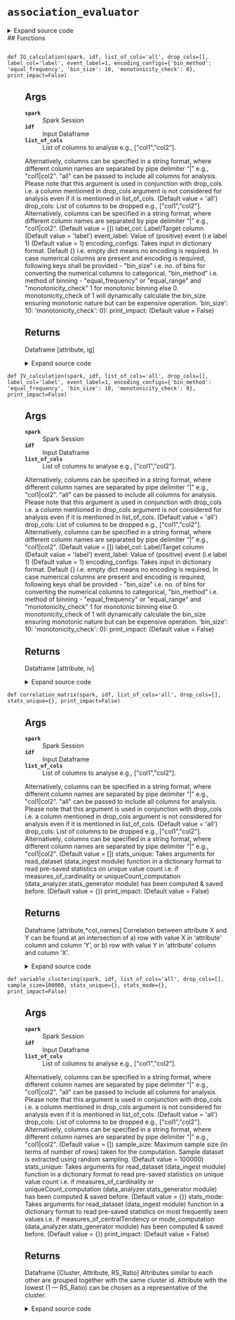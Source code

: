 # <code>association_evaluator</code>
<details class="source">
<summary>
<span>Expand source code</span>
</summary>
```python
# coding=utf-8
import itertools
import math
import pyspark
from anovos.data_analyzer.stats_generator import uniqueCount_computation
from anovos.data_ingest.data_ingest import read_dataset
from anovos.data_transformer.transformers import attribute_binning, monotonic_binning, cat_to_num_unsupervised, \
imputation_MMM
from anovos.shared.utils import attributeType_segregation
from phik.phik import spark_phik_matrix_from_hist2d_dict
from popmon.analysis.hist_numpy import get_2dgrid
from pyspark.sql import Window
from pyspark.sql import functions as F
from varclushi import VarClusHi
def correlation_matrix(spark, idf, list_of_cols='all', drop_cols=[], stats_unique={}, print_impact=False):
"""
Args:
spark: Spark Session
idf: Input Dataframe
list_of_cols: List of columns to analyse e.g., ["col1","col2"].
Alternatively, columns can be specified in a string format,
where different column names are separated by pipe delimiter “|” e.g., "col1|col2".
"all" can be passed to include all columns for analysis.
Please note that this argument is used in conjunction with drop_cols i.e. a column mentioned in
drop_cols argument is not considered for analysis even if it is mentioned in list_of_cols. (Default value = 'all')
drop_cols: List of columns to be dropped e.g., ["col1","col2"].
Alternatively, columns can be specified in a string format,
where different column names are separated by pipe delimiter “|” e.g., "col1|col2". (Default value = [])
stats_unique: Takes arguments for read_dataset (data_ingest module) function in a dictionary format
to read pre-saved statistics on unique value count i.e. if measures_of_cardinality or
uniqueCount_computation (data_analyzer.stats_generator module) has been computed & saved before. (Default value = {})
print_impact:
(Default value = False)
Returns:
Dataframe [attribute,*col_names]
Correlation between attribute X and Y can be found at an intersection of
a) row with value X in ‘attribute’ column and column ‘Y’, or
b) row with value Y in ‘attribute’ column and column ‘X’.
"""
if list_of_cols == 'all':
num_cols, cat_cols, other_cols = attributeType_segregation(idf)
list_of_cols = num_cols + cat_cols
if isinstance(list_of_cols, str):
list_of_cols = [x.strip() for x in list_of_cols.split('|')]
if isinstance(drop_cols, str):
drop_cols = [x.strip() for x in drop_cols.split('|')]
if stats_unique == {}:
remove_cols = uniqueCount_computation(spark, idf, list_of_cols).where(F.col('unique_values') < 2) \
.select('attribute').rdd.flatMap(lambda x: x).collect()
else:
remove_cols = read_dataset(spark, **stats_unique).where(F.col('unique_values') < 2) \
.select('attribute').rdd.flatMap(lambda x: x).collect()
list_of_cols = list(set([e for e in list_of_cols if e not in (drop_cols + remove_cols)]))
if any(x not in idf.columns for x in list_of_cols) | (len(list_of_cols) == 0):
raise TypeError('Invalid input for Column(s)')
combis = [list(c) for c in itertools.combinations_with_replacement(list_of_cols, 2)]
hists = idf.select(list_of_cols).pm_make_histograms(combis)
grids = {k: get_2dgrid(h) for k, h in hists.items()}
odf_pd = spark_phik_matrix_from_hist2d_dict(spark.sparkContext, grids)
odf_pd['attribute'] = odf_pd.index
list_of_cols.sort()
odf = spark.createDataFrame(odf_pd) \
.select(['attribute'] + list_of_cols).orderBy('attribute')
if print_impact:
odf.show(odf.count())
return odf
def variable_clustering(spark, idf, list_of_cols='all', drop_cols=[], sample_size=100000, stats_unique={},
stats_mode={},
print_impact=False):
"""
Args:
spark: Spark Session
idf: Input Dataframe
list_of_cols: List of columns to analyse e.g., ["col1","col2"].
Alternatively, columns can be specified in a string format,
where different column names are separated by pipe delimiter “|” e.g., "col1|col2".
"all" can be passed to include all columns for analysis.
Please note that this argument is used in conjunction with drop_cols i.e. a column mentioned in
drop_cols argument is not considered for analysis even if it is mentioned in list_of_cols. (Default value = 'all')
drop_cols: List of columns to be dropped e.g., ["col1","col2"].
Alternatively, columns can be specified in a string format,
where different column names are separated by pipe delimiter “|” e.g., "col1|col2". (Default value = [])
sample_size: Maximum sample size (in terms of number of rows) taken for the computation.
Sample dataset is extracted using random sampling. (Default value = 100000)
stats_unique: Takes arguments for read_dataset (data_ingest module) function in a dictionary format
to read pre-saved statistics on unique value count i.e. if measures_of_cardinality or
uniqueCount_computation (data_analyzer.stats_generator module) has been computed & saved before. (Default value = {})
stats_mode: Takes arguments for read_dataset (data_ingest module) function in a dictionary format
to read pre-saved statistics on most frequently seen values i.e. if measures_of_centralTendency or
mode_computation (data_analyzer.stats_generator module) has been computed & saved before. (Default value = {})
print_impact:
(Default value = False)
Returns:
Dataframe [Cluster, Attribute, RS_Ratio]
Attributes similar to each other are grouped together with the same cluster id.
Attribute with the lowest (1 — RS_Ratio) can be chosen as a representative of the cluster.
"""
if list_of_cols == 'all':
num_cols, cat_cols, other_cols = attributeType_segregation(idf)
list_of_cols = num_cols + cat_cols
if isinstance(list_of_cols, str):
list_of_cols = [x.strip() for x in list_of_cols.split('|')]
if isinstance(drop_cols, str):
drop_cols = [x.strip() for x in drop_cols.split('|')]
list_of_cols = list(set([e for e in list_of_cols if e not in drop_cols]))
if any(x not in idf.columns for x in list_of_cols) | (len(list_of_cols) == 0):
raise TypeError('Invalid input for Column(s)')
idf_sample = idf.sample(False, min(1.0, float(sample_size) / idf.count()), 0)
idf_sample.persist(pyspark.StorageLevel.MEMORY_AND_DISK).count()
if stats_unique == {}:
remove_cols = uniqueCount_computation(spark, idf_sample, list_of_cols).where(F.col('unique_values') < 2) \
.select('attribute').rdd.flatMap(lambda x: x).collect()
else:
remove_cols = read_dataset(spark, **stats_unique).where(F.col('unique_values') < 2) \
.select('attribute').rdd.flatMap(lambda x: x).collect()
list_of_cols = [e for e in list_of_cols if e not in remove_cols]
idf_sample = idf_sample.select(list_of_cols)
num_cols, cat_cols, other_cols = attributeType_segregation(idf_sample)
for i in idf_sample.dtypes:
if i[1].startswith('decimal'):
idf_sample = idf_sample.withColumn(i[0], F.col(i[0]).cast('double'))
idf_encoded = cat_to_num_unsupervised(spark, idf_sample, list_of_cols=cat_cols, method_type=1)
idf_imputed = imputation_MMM(spark, idf_encoded, stats_mode=stats_mode)
idf_imputed.persist(pyspark.StorageLevel.MEMORY_AND_DISK).count()
idf_sample.unpersist()
idf_pd = idf_imputed.toPandas()
vc = VarClusHi(idf_pd, maxeigval2=1, maxclus=None)
vc.varclus()
odf_pd = vc.rsquare
odf = spark.createDataFrame(odf_pd).select('Cluster', F.col('Variable').alias('Attribute'),
F.round(F.col('RS_Ratio'), 4).alias('RS_Ratio'))
if print_impact:
odf.show(odf.count())
return odf
def IV_calculation(spark, idf, list_of_cols='all', drop_cols=[], label_col='label', event_label=1,
encoding_configs={'bin_method': 'equal_frequency', 'bin_size': 10, 'monotonicity_check': 0},
print_impact=False):
"""
Args:
spark: Spark Session
idf: Input Dataframe
list_of_cols: List of columns to analyse e.g., ["col1","col2"].
Alternatively, columns can be specified in a string format,
where different column names are separated by pipe delimiter “|” e.g., "col1|col2".
"all" can be passed to include all columns for analysis.
Please note that this argument is used in conjunction with drop_cols i.e. a column mentioned in
drop_cols argument is not considered for analysis even if it is mentioned in list_of_cols. (Default value = 'all')
drop_cols: List of columns to be dropped e.g., ["col1","col2"].
Alternatively, columns can be specified in a string format,
where different column names are separated by pipe delimiter “|” e.g., "col1|col2". (Default value = [])
label_col: Label/Target column (Default value = 'label')
event_label: Value of (positive) event (i.e label 1) (Default value = 1)
encoding_configs: Takes input in dictionary format. Default {} i.e. empty dict means no encoding is required.
In case numerical columns are present and encoding is required, following keys shall be
provided - "bin_size" i.e. no. of bins for converting the numerical columns to categorical,
"bin_method" i.e. method of binning - "equal_frequency" or "equal_range" and
"monotonicity_check" 1 for monotonic binning else 0. monotonicity_check of 1 will
dynamically calculate the bin_size ensuring monotonic nature but can be expensive operation.
'bin_size': 10:
'monotonicity_check': 0}:
print_impact:
(Default value = False)
Returns:
Dataframe [attribute, iv]
"""
if label_col not in idf.columns:
raise TypeError('Invalid input for Label Column')
if list_of_cols == 'all':
num_cols, cat_cols, other_cols = attributeType_segregation(idf)
list_of_cols = num_cols + cat_cols
if isinstance(list_of_cols, str):
list_of_cols = [x.strip() for x in list_of_cols.split('|')]
if isinstance(drop_cols, str):
drop_cols = [x.strip() for x in drop_cols.split('|')]
list_of_cols = list(set([e for e in list_of_cols if e not in (drop_cols + [label_col])]))
if any(x not in idf.columns for x in list_of_cols) | (len(list_of_cols) == 0):
raise TypeError('Invalid input for Column(s)')
if (idf.where(F.col(label_col) == event_label).count() == 0):
raise TypeError('Invalid input for Event Label Value')
num_cols, cat_cols, other_cols = attributeType_segregation(idf.select(list_of_cols))
if (len(num_cols) > 0) & bool(encoding_configs):
bin_size = encoding_configs['bin_size']
bin_method = encoding_configs['bin_method']
monotonicity_check = encoding_configs['monotonicity_check']
if monotonicity_check == 1:
idf_encoded = monotonic_binning(spark, idf, num_cols, [], label_col, event_label, bin_method, bin_size)
else:
idf_encoded = attribute_binning(spark, idf, num_cols, [], bin_method, bin_size)
idf_encoded.persist(pyspark.StorageLevel.MEMORY_AND_DISK).count()
else:
idf_encoded = idf
output = []
for col in list_of_cols:
df_iv = idf_encoded.groupBy(col, label_col).count() \
.withColumn(label_col, F.when(F.col(label_col) == event_label, 1).otherwise(0)) \
.groupBy(col).pivot(label_col).sum('count').fillna(0.5) \
.withColumn('event_pct', F.col("1") / F.sum("1").over(Window.partitionBy())) \
.withColumn('nonevent_pct', F.col("0") / F.sum("0").over(Window.partitionBy())) \
.withColumn('iv',
(F.col('nonevent_pct') - F.col('event_pct')) * F.log(
F.col('nonevent_pct') / F.col('event_pct')))
iv_value = df_iv.select(F.sum('iv')).collect()[0][0]
output.append([col, iv_value])
odf = spark.createDataFrame(output, ["attribute", "iv"]) \
.withColumn('iv', F.round(F.col('iv'), 4)).orderBy(F.desc('iv'))
if print_impact:
odf.show(odf.count())
return odf
def IG_calculation(spark, idf, list_of_cols='all', drop_cols=[], label_col='label', event_label=1,
encoding_configs={'bin_method': 'equal_frequency', 'bin_size': 10, 'monotonicity_check': 0},
print_impact=False):
"""
Args:
spark: Spark Session
idf: Input Dataframe
list_of_cols: List of columns to analyse e.g., ["col1","col2"].
Alternatively, columns can be specified in a string format,
where different column names are separated by pipe delimiter “|” e.g., "col1|col2".
"all" can be passed to include all columns for analysis.
Please note that this argument is used in conjunction with drop_cols i.e. a column mentioned in
drop_cols argument is not considered for analysis even if it is mentioned in list_of_cols. (Default value = 'all')
drop_cols: List of columns to be dropped e.g., ["col1","col2"].
Alternatively, columns can be specified in a string format,
where different column names are separated by pipe delimiter “|” e.g., "col1|col2". (Default value = [])
label_col: Label/Target column (Default value = 'label')
event_label: Value of (positive) event (i.e label 1) (Default value = 1)
encoding_configs: Takes input in dictionary format. Default {} i.e. empty dict means no encoding is required.
In case numerical columns are present and encoding is required, following keys shall be
provided - "bin_size" i.e. no. of bins for converting the numerical columns to categorical,
"bin_method" i.e. method of binning - "equal_frequency" or "equal_range" and
"monotonicity_check" 1 for monotonic binning else 0. monotonicity_check of 1 will
dynamically calculate the bin_size ensuring monotonic nature but can be expensive operation.
'bin_size': 10:
'monotonicity_check': 0}:
print_impact:
(Default value = False)
Returns:
Dataframe [attribute, ig]
"""
if label_col not in idf.columns:
raise TypeError('Invalid input for Label Column')
if list_of_cols == 'all':
num_cols, cat_cols, other_cols = attributeType_segregation(idf)
list_of_cols = num_cols + cat_cols
if isinstance(list_of_cols, str):
list_of_cols = [x.strip() for x in list_of_cols.split('|')]
if isinstance(drop_cols, str):
drop_cols = [x.strip() for x in drop_cols.split('|')]
list_of_cols = list(set([e for e in list_of_cols if e not in (drop_cols + [label_col])]))
if any(x not in idf.columns for x in list_of_cols) | (len(list_of_cols) == 0):
raise TypeError('Invalid input for Column(s)')
if (idf.where(F.col(label_col) == event_label).count() == 0):
raise TypeError('Invalid input for Event Label Value')
num_cols, cat_cols, other_cols = attributeType_segregation(idf.select(list_of_cols))
if (len(num_cols) > 0) & bool(encoding_configs):
bin_size = encoding_configs['bin_size']
bin_method = encoding_configs['bin_method']
monotonicity_check = encoding_configs['monotonicity_check']
if monotonicity_check == 1:
idf_encoded = monotonic_binning(spark, idf, num_cols, [], label_col, event_label, bin_method, bin_size)
else:
idf_encoded = attribute_binning(spark, idf, num_cols, [], bin_method, bin_size)
idf_encoded.persist(pyspark.StorageLevel.MEMORY_AND_DISK).count()
else:
idf_encoded = idf
output = []
total_event = idf.where(F.col(label_col) == event_label).count() / idf.count()
total_entropy = - (total_event * math.log2(total_event) + ((1 - total_event) * math.log2((1 - total_event))))
for col in list_of_cols:
idf_entropy = idf_encoded.withColumn(label_col, F.when(F.col(label_col) == event_label, 1).otherwise(0)) \
.groupBy(col).agg(F.sum(F.col(label_col)).alias('event_count'),
F.count(F.col(label_col)).alias('total_count')).dropna() \
.withColumn('event_pct', F.col('event_count') / F.col('total_count')) \
.withColumn('segment_pct', F.col('total_count') / F.sum('total_count').over(Window.partitionBy())) \
.withColumn('entropy', - F.col('segment_pct') * ((F.col('event_pct') * F.log2(F.col('event_pct'))) +
((1 - F.col('event_pct')) * F.log2(
(1 - F.col('event_pct'))))))
entropy = idf_entropy.groupBy().sum('entropy').rdd.flatMap(lambda x: x).collect()[0]
ig_value = total_entropy - entropy if entropy else None
output.append([col, ig_value])
odf = spark.createDataFrame(output, ["attribute", "ig"]) \
.withColumn('ig', F.round(F.col('ig'), 4)).orderBy(F.desc('ig'))
if print_impact:
odf.show(odf.count())
return odf
```
</details>
## Functions
<dl>
<dt id="anovos.data_analyzer.association_evaluator.IG_calculation"><code class="name flex">
<span>def <span class="ident">IG_calculation</span></span>(<span>spark, idf, list_of_cols='all', drop_cols=[], label_col='label', event_label=1, encoding_configs={'bin_method': 'equal_frequency', 'bin_size': 10, 'monotonicity_check': 0}, print_impact=False)</span>
</code></dt>
<dd>
<div class="desc"><h2 id="args">Args</h2>
<dl>
<dt><strong><code>spark</code></strong></dt>
<dd>Spark Session</dd>
<dt><strong><code>idf</code></strong></dt>
<dd>Input Dataframe</dd>
<dt><strong><code>list_of_cols</code></strong></dt>
<dd>List of columns to analyse e.g., ["col1","col2"].</dd>
</dl>
<p>Alternatively, columns can be specified in a string format,
where different column names are separated by pipe delimiter “|” e.g., "col1|col2".
"all" can be passed to include all columns for analysis.
Please note that this argument is used in conjunction with drop_cols i.e. a column mentioned in
drop_cols argument is not considered for analysis even if it is mentioned in list_of_cols. (Default value = 'all')
drop_cols: List of columns to be dropped e.g., ["col1","col2"].
Alternatively, columns can be specified in a string format,
where different column names are separated by pipe delimiter “|” e.g., "col1|col2". (Default value = [])
label_col: Label/Target column (Default value = 'label')
event_label: Value of (positive) event (i.e label 1) (Default value = 1)
encoding_configs: Takes input in dictionary format. Default {} i.e. empty dict means no encoding is required.
In case numerical columns are present and encoding is required, following keys shall be
provided - "bin_size" i.e. no. of bins for converting the numerical columns to categorical,
"bin_method" i.e. method of binning - "equal_frequency" or "equal_range" and
"monotonicity_check" 1 for monotonic binning else 0. monotonicity_check of 1 will
dynamically calculate the bin_size ensuring monotonic nature but can be expensive operation.
'bin_size': 10:
'monotonicity_check': 0}:
print_impact:
(Default value = False)</p>
<h2 id="returns">Returns</h2>
<p>Dataframe [attribute, ig]</p></div>
<details class="source">
<summary>
<span>Expand source code</span>
</summary>
```python
def IG_calculation(spark, idf, list_of_cols='all', drop_cols=[], label_col='label', event_label=1,
encoding_configs={'bin_method': 'equal_frequency', 'bin_size': 10, 'monotonicity_check': 0},
print_impact=False):
"""
Args:
spark: Spark Session
idf: Input Dataframe
list_of_cols: List of columns to analyse e.g., ["col1","col2"].
Alternatively, columns can be specified in a string format,
where different column names are separated by pipe delimiter “|” e.g., "col1|col2".
"all" can be passed to include all columns for analysis.
Please note that this argument is used in conjunction with drop_cols i.e. a column mentioned in
drop_cols argument is not considered for analysis even if it is mentioned in list_of_cols. (Default value = 'all')
drop_cols: List of columns to be dropped e.g., ["col1","col2"].
Alternatively, columns can be specified in a string format,
where different column names are separated by pipe delimiter “|” e.g., "col1|col2". (Default value = [])
label_col: Label/Target column (Default value = 'label')
event_label: Value of (positive) event (i.e label 1) (Default value = 1)
encoding_configs: Takes input in dictionary format. Default {} i.e. empty dict means no encoding is required.
In case numerical columns are present and encoding is required, following keys shall be
provided - "bin_size" i.e. no. of bins for converting the numerical columns to categorical,
"bin_method" i.e. method of binning - "equal_frequency" or "equal_range" and
"monotonicity_check" 1 for monotonic binning else 0. monotonicity_check of 1 will
dynamically calculate the bin_size ensuring monotonic nature but can be expensive operation.
'bin_size': 10:
'monotonicity_check': 0}:
print_impact:
(Default value = False)
Returns:
Dataframe [attribute, ig]
"""
if label_col not in idf.columns:
raise TypeError('Invalid input for Label Column')
if list_of_cols == 'all':
num_cols, cat_cols, other_cols = attributeType_segregation(idf)
list_of_cols = num_cols + cat_cols
if isinstance(list_of_cols, str):
list_of_cols = [x.strip() for x in list_of_cols.split('|')]
if isinstance(drop_cols, str):
drop_cols = [x.strip() for x in drop_cols.split('|')]
list_of_cols = list(set([e for e in list_of_cols if e not in (drop_cols + [label_col])]))
if any(x not in idf.columns for x in list_of_cols) | (len(list_of_cols) == 0):
raise TypeError('Invalid input for Column(s)')
if (idf.where(F.col(label_col) == event_label).count() == 0):
raise TypeError('Invalid input for Event Label Value')
num_cols, cat_cols, other_cols = attributeType_segregation(idf.select(list_of_cols))
if (len(num_cols) > 0) & bool(encoding_configs):
bin_size = encoding_configs['bin_size']
bin_method = encoding_configs['bin_method']
monotonicity_check = encoding_configs['monotonicity_check']
if monotonicity_check == 1:
idf_encoded = monotonic_binning(spark, idf, num_cols, [], label_col, event_label, bin_method, bin_size)
else:
idf_encoded = attribute_binning(spark, idf, num_cols, [], bin_method, bin_size)
idf_encoded.persist(pyspark.StorageLevel.MEMORY_AND_DISK).count()
else:
idf_encoded = idf
output = []
total_event = idf.where(F.col(label_col) == event_label).count() / idf.count()
total_entropy = - (total_event * math.log2(total_event) + ((1 - total_event) * math.log2((1 - total_event))))
for col in list_of_cols:
idf_entropy = idf_encoded.withColumn(label_col, F.when(F.col(label_col) == event_label, 1).otherwise(0)) \
.groupBy(col).agg(F.sum(F.col(label_col)).alias('event_count'),
F.count(F.col(label_col)).alias('total_count')).dropna() \
.withColumn('event_pct', F.col('event_count') / F.col('total_count')) \
.withColumn('segment_pct', F.col('total_count') / F.sum('total_count').over(Window.partitionBy())) \
.withColumn('entropy', - F.col('segment_pct') * ((F.col('event_pct') * F.log2(F.col('event_pct'))) +
((1 - F.col('event_pct')) * F.log2(
(1 - F.col('event_pct'))))))
entropy = idf_entropy.groupBy().sum('entropy').rdd.flatMap(lambda x: x).collect()[0]
ig_value = total_entropy - entropy if entropy else None
output.append([col, ig_value])
odf = spark.createDataFrame(output, ["attribute", "ig"]) \
.withColumn('ig', F.round(F.col('ig'), 4)).orderBy(F.desc('ig'))
if print_impact:
odf.show(odf.count())
return odf
```
</details>
</dd>
<dt id="anovos.data_analyzer.association_evaluator.IV_calculation"><code class="name flex">
<span>def <span class="ident">IV_calculation</span></span>(<span>spark, idf, list_of_cols='all', drop_cols=[], label_col='label', event_label=1, encoding_configs={'bin_method': 'equal_frequency', 'bin_size': 10, 'monotonicity_check': 0}, print_impact=False)</span>
</code></dt>
<dd>
<div class="desc"><h2 id="args">Args</h2>
<dl>
<dt><strong><code>spark</code></strong></dt>
<dd>Spark Session</dd>
<dt><strong><code>idf</code></strong></dt>
<dd>Input Dataframe</dd>
<dt><strong><code>list_of_cols</code></strong></dt>
<dd>List of columns to analyse e.g., ["col1","col2"].</dd>
</dl>
<p>Alternatively, columns can be specified in a string format,
where different column names are separated by pipe delimiter “|” e.g., "col1|col2".
"all" can be passed to include all columns for analysis.
Please note that this argument is used in conjunction with drop_cols i.e. a column mentioned in
drop_cols argument is not considered for analysis even if it is mentioned in list_of_cols. (Default value = 'all')
drop_cols: List of columns to be dropped e.g., ["col1","col2"].
Alternatively, columns can be specified in a string format,
where different column names are separated by pipe delimiter “|” e.g., "col1|col2". (Default value = [])
label_col: Label/Target column (Default value = 'label')
event_label: Value of (positive) event (i.e label 1) (Default value = 1)
encoding_configs: Takes input in dictionary format. Default {} i.e. empty dict means no encoding is required.
In case numerical columns are present and encoding is required, following keys shall be
provided - "bin_size" i.e. no. of bins for converting the numerical columns to categorical,
"bin_method" i.e. method of binning - "equal_frequency" or "equal_range" and
"monotonicity_check" 1 for monotonic binning else 0. monotonicity_check of 1 will
dynamically calculate the bin_size ensuring monotonic nature but can be expensive operation.
'bin_size': 10:
'monotonicity_check': 0}:
print_impact:
(Default value = False)</p>
<h2 id="returns">Returns</h2>
<p>Dataframe [attribute, iv]</p></div>
<details class="source">
<summary>
<span>Expand source code</span>
</summary>
```python
def IV_calculation(spark, idf, list_of_cols='all', drop_cols=[], label_col='label', event_label=1,
encoding_configs={'bin_method': 'equal_frequency', 'bin_size': 10, 'monotonicity_check': 0},
print_impact=False):
"""
Args:
spark: Spark Session
idf: Input Dataframe
list_of_cols: List of columns to analyse e.g., ["col1","col2"].
Alternatively, columns can be specified in a string format,
where different column names are separated by pipe delimiter “|” e.g., "col1|col2".
"all" can be passed to include all columns for analysis.
Please note that this argument is used in conjunction with drop_cols i.e. a column mentioned in
drop_cols argument is not considered for analysis even if it is mentioned in list_of_cols. (Default value = 'all')
drop_cols: List of columns to be dropped e.g., ["col1","col2"].
Alternatively, columns can be specified in a string format,
where different column names are separated by pipe delimiter “|” e.g., "col1|col2". (Default value = [])
label_col: Label/Target column (Default value = 'label')
event_label: Value of (positive) event (i.e label 1) (Default value = 1)
encoding_configs: Takes input in dictionary format. Default {} i.e. empty dict means no encoding is required.
In case numerical columns are present and encoding is required, following keys shall be
provided - "bin_size" i.e. no. of bins for converting the numerical columns to categorical,
"bin_method" i.e. method of binning - "equal_frequency" or "equal_range" and
"monotonicity_check" 1 for monotonic binning else 0. monotonicity_check of 1 will
dynamically calculate the bin_size ensuring monotonic nature but can be expensive operation.
'bin_size': 10:
'monotonicity_check': 0}:
print_impact:
(Default value = False)
Returns:
Dataframe [attribute, iv]
"""
if label_col not in idf.columns:
raise TypeError('Invalid input for Label Column')
if list_of_cols == 'all':
num_cols, cat_cols, other_cols = attributeType_segregation(idf)
list_of_cols = num_cols + cat_cols
if isinstance(list_of_cols, str):
list_of_cols = [x.strip() for x in list_of_cols.split('|')]
if isinstance(drop_cols, str):
drop_cols = [x.strip() for x in drop_cols.split('|')]
list_of_cols = list(set([e for e in list_of_cols if e not in (drop_cols + [label_col])]))
if any(x not in idf.columns for x in list_of_cols) | (len(list_of_cols) == 0):
raise TypeError('Invalid input for Column(s)')
if (idf.where(F.col(label_col) == event_label).count() == 0):
raise TypeError('Invalid input for Event Label Value')
num_cols, cat_cols, other_cols = attributeType_segregation(idf.select(list_of_cols))
if (len(num_cols) > 0) & bool(encoding_configs):
bin_size = encoding_configs['bin_size']
bin_method = encoding_configs['bin_method']
monotonicity_check = encoding_configs['monotonicity_check']
if monotonicity_check == 1:
idf_encoded = monotonic_binning(spark, idf, num_cols, [], label_col, event_label, bin_method, bin_size)
else:
idf_encoded = attribute_binning(spark, idf, num_cols, [], bin_method, bin_size)
idf_encoded.persist(pyspark.StorageLevel.MEMORY_AND_DISK).count()
else:
idf_encoded = idf
output = []
for col in list_of_cols:
df_iv = idf_encoded.groupBy(col, label_col).count() \
.withColumn(label_col, F.when(F.col(label_col) == event_label, 1).otherwise(0)) \
.groupBy(col).pivot(label_col).sum('count').fillna(0.5) \
.withColumn('event_pct', F.col("1") / F.sum("1").over(Window.partitionBy())) \
.withColumn('nonevent_pct', F.col("0") / F.sum("0").over(Window.partitionBy())) \
.withColumn('iv',
(F.col('nonevent_pct') - F.col('event_pct')) * F.log(
F.col('nonevent_pct') / F.col('event_pct')))
iv_value = df_iv.select(F.sum('iv')).collect()[0][0]
output.append([col, iv_value])
odf = spark.createDataFrame(output, ["attribute", "iv"]) \
.withColumn('iv', F.round(F.col('iv'), 4)).orderBy(F.desc('iv'))
if print_impact:
odf.show(odf.count())
return odf
```
</details>
</dd>
<dt id="anovos.data_analyzer.association_evaluator.correlation_matrix"><code class="name flex">
<span>def <span class="ident">correlation_matrix</span></span>(<span>spark, idf, list_of_cols='all', drop_cols=[], stats_unique={}, print_impact=False)</span>
</code></dt>
<dd>
<div class="desc"><h2 id="args">Args</h2>
<dl>
<dt><strong><code>spark</code></strong></dt>
<dd>Spark Session</dd>
<dt><strong><code>idf</code></strong></dt>
<dd>Input Dataframe</dd>
<dt><strong><code>list_of_cols</code></strong></dt>
<dd>List of columns to analyse e.g., ["col1","col2"].</dd>
</dl>
<p>Alternatively, columns can be specified in a string format,
where different column names are separated by pipe delimiter “|” e.g., "col1|col2".
"all" can be passed to include all columns for analysis.
Please note that this argument is used in conjunction with drop_cols i.e. a column mentioned in
drop_cols argument is not considered for analysis even if it is mentioned in list_of_cols. (Default value = 'all')
drop_cols: List of columns to be dropped e.g., ["col1","col2"].
Alternatively, columns can be specified in a string format,
where different column names are separated by pipe delimiter “|” e.g., "col1|col2". (Default value = [])
stats_unique: Takes arguments for read_dataset (data_ingest module) function in a dictionary format
to read pre-saved statistics on unique value count i.e. if measures_of_cardinality or
uniqueCount_computation (data_analyzer.stats_generator module) has been computed &amp; saved before. (Default value = {})
print_impact:
(Default value = False)</p>
<h2 id="returns">Returns</h2>
<p>Dataframe [attribute,*col_names]
Correlation between attribute X and Y can be found at an intersection of
a) row with value X in ‘attribute’ column and column ‘Y’, or
b) row with value Y in ‘attribute’ column and column ‘X’.</p></div>
<details class="source">
<summary>
<span>Expand source code</span>
</summary>
```python
def correlation_matrix(spark, idf, list_of_cols='all', drop_cols=[], stats_unique={}, print_impact=False):
"""
Args:
spark: Spark Session
idf: Input Dataframe
list_of_cols: List of columns to analyse e.g., ["col1","col2"].
Alternatively, columns can be specified in a string format,
where different column names are separated by pipe delimiter “|” e.g., "col1|col2".
"all" can be passed to include all columns for analysis.
Please note that this argument is used in conjunction with drop_cols i.e. a column mentioned in
drop_cols argument is not considered for analysis even if it is mentioned in list_of_cols. (Default value = 'all')
drop_cols: List of columns to be dropped e.g., ["col1","col2"].
Alternatively, columns can be specified in a string format,
where different column names are separated by pipe delimiter “|” e.g., "col1|col2". (Default value = [])
stats_unique: Takes arguments for read_dataset (data_ingest module) function in a dictionary format
to read pre-saved statistics on unique value count i.e. if measures_of_cardinality or
uniqueCount_computation (data_analyzer.stats_generator module) has been computed & saved before. (Default value = {})
print_impact:
(Default value = False)
Returns:
Dataframe [attribute,*col_names]
Correlation between attribute X and Y can be found at an intersection of
a) row with value X in ‘attribute’ column and column ‘Y’, or
b) row with value Y in ‘attribute’ column and column ‘X’.
"""
if list_of_cols == 'all':
num_cols, cat_cols, other_cols = attributeType_segregation(idf)
list_of_cols = num_cols + cat_cols
if isinstance(list_of_cols, str):
list_of_cols = [x.strip() for x in list_of_cols.split('|')]
if isinstance(drop_cols, str):
drop_cols = [x.strip() for x in drop_cols.split('|')]
if stats_unique == {}:
remove_cols = uniqueCount_computation(spark, idf, list_of_cols).where(F.col('unique_values') < 2) \
.select('attribute').rdd.flatMap(lambda x: x).collect()
else:
remove_cols = read_dataset(spark, **stats_unique).where(F.col('unique_values') < 2) \
.select('attribute').rdd.flatMap(lambda x: x).collect()
list_of_cols = list(set([e for e in list_of_cols if e not in (drop_cols + remove_cols)]))
if any(x not in idf.columns for x in list_of_cols) | (len(list_of_cols) == 0):
raise TypeError('Invalid input for Column(s)')
combis = [list(c) for c in itertools.combinations_with_replacement(list_of_cols, 2)]
hists = idf.select(list_of_cols).pm_make_histograms(combis)
grids = {k: get_2dgrid(h) for k, h in hists.items()}
odf_pd = spark_phik_matrix_from_hist2d_dict(spark.sparkContext, grids)
odf_pd['attribute'] = odf_pd.index
list_of_cols.sort()
odf = spark.createDataFrame(odf_pd) \
.select(['attribute'] + list_of_cols).orderBy('attribute')
if print_impact:
odf.show(odf.count())
return odf
```
</details>
</dd>
<dt id="anovos.data_analyzer.association_evaluator.variable_clustering"><code class="name flex">
<span>def <span class="ident">variable_clustering</span></span>(<span>spark, idf, list_of_cols='all', drop_cols=[], sample_size=100000, stats_unique={}, stats_mode={}, print_impact=False)</span>
</code></dt>
<dd>
<div class="desc"><h2 id="args">Args</h2>
<dl>
<dt><strong><code>spark</code></strong></dt>
<dd>Spark Session</dd>
<dt><strong><code>idf</code></strong></dt>
<dd>Input Dataframe</dd>
<dt><strong><code>list_of_cols</code></strong></dt>
<dd>List of columns to analyse e.g., ["col1","col2"].</dd>
</dl>
<p>Alternatively, columns can be specified in a string format,
where different column names are separated by pipe delimiter “|” e.g., "col1|col2".
"all" can be passed to include all columns for analysis.
Please note that this argument is used in conjunction with drop_cols i.e. a column mentioned in
drop_cols argument is not considered for analysis even if it is mentioned in list_of_cols. (Default value = 'all')
drop_cols: List of columns to be dropped e.g., ["col1","col2"].
Alternatively, columns can be specified in a string format,
where different column names are separated by pipe delimiter “|” e.g., "col1|col2". (Default value = [])
sample_size: Maximum sample size (in terms of number of rows) taken for the computation.
Sample dataset is extracted using random sampling. (Default value = 100000)
stats_unique: Takes arguments for read_dataset (data_ingest module) function in a dictionary format
to read pre-saved statistics on unique value count i.e. if measures_of_cardinality or
uniqueCount_computation (data_analyzer.stats_generator module) has been computed &amp; saved before. (Default value = {})
stats_mode: Takes arguments for read_dataset (data_ingest module) function in a dictionary format
to read pre-saved statistics on most frequently seen values i.e. if measures_of_centralTendency or
mode_computation (data_analyzer.stats_generator module) has been computed &amp; saved before. (Default value = {})
print_impact:
(Default value = False)</p>
<h2 id="returns">Returns</h2>
<p>Dataframe [Cluster, Attribute, RS_Ratio]
Attributes similar to each other are grouped together with the same cluster id.
Attribute with the lowest (1 — RS_Ratio) can be chosen as a representative of the cluster.</p></div>
<details class="source">
<summary>
<span>Expand source code</span>
</summary>
```python
def variable_clustering(spark, idf, list_of_cols='all', drop_cols=[], sample_size=100000, stats_unique={},
stats_mode={},
print_impact=False):
"""
Args:
spark: Spark Session
idf: Input Dataframe
list_of_cols: List of columns to analyse e.g., ["col1","col2"].
Alternatively, columns can be specified in a string format,
where different column names are separated by pipe delimiter “|” e.g., "col1|col2".
"all" can be passed to include all columns for analysis.
Please note that this argument is used in conjunction with drop_cols i.e. a column mentioned in
drop_cols argument is not considered for analysis even if it is mentioned in list_of_cols. (Default value = 'all')
drop_cols: List of columns to be dropped e.g., ["col1","col2"].
Alternatively, columns can be specified in a string format,
where different column names are separated by pipe delimiter “|” e.g., "col1|col2". (Default value = [])
sample_size: Maximum sample size (in terms of number of rows) taken for the computation.
Sample dataset is extracted using random sampling. (Default value = 100000)
stats_unique: Takes arguments for read_dataset (data_ingest module) function in a dictionary format
to read pre-saved statistics on unique value count i.e. if measures_of_cardinality or
uniqueCount_computation (data_analyzer.stats_generator module) has been computed & saved before. (Default value = {})
stats_mode: Takes arguments for read_dataset (data_ingest module) function in a dictionary format
to read pre-saved statistics on most frequently seen values i.e. if measures_of_centralTendency or
mode_computation (data_analyzer.stats_generator module) has been computed & saved before. (Default value = {})
print_impact:
(Default value = False)
Returns:
Dataframe [Cluster, Attribute, RS_Ratio]
Attributes similar to each other are grouped together with the same cluster id.
Attribute with the lowest (1 — RS_Ratio) can be chosen as a representative of the cluster.
"""
if list_of_cols == 'all':
num_cols, cat_cols, other_cols = attributeType_segregation(idf)
list_of_cols = num_cols + cat_cols
if isinstance(list_of_cols, str):
list_of_cols = [x.strip() for x in list_of_cols.split('|')]
if isinstance(drop_cols, str):
drop_cols = [x.strip() for x in drop_cols.split('|')]
list_of_cols = list(set([e for e in list_of_cols if e not in drop_cols]))
if any(x not in idf.columns for x in list_of_cols) | (len(list_of_cols) == 0):
raise TypeError('Invalid input for Column(s)')
idf_sample = idf.sample(False, min(1.0, float(sample_size) / idf.count()), 0)
idf_sample.persist(pyspark.StorageLevel.MEMORY_AND_DISK).count()
if stats_unique == {}:
remove_cols = uniqueCount_computation(spark, idf_sample, list_of_cols).where(F.col('unique_values') < 2) \
.select('attribute').rdd.flatMap(lambda x: x).collect()
else:
remove_cols = read_dataset(spark, **stats_unique).where(F.col('unique_values') < 2) \
.select('attribute').rdd.flatMap(lambda x: x).collect()
list_of_cols = [e for e in list_of_cols if e not in remove_cols]
idf_sample = idf_sample.select(list_of_cols)
num_cols, cat_cols, other_cols = attributeType_segregation(idf_sample)
for i in idf_sample.dtypes:
if i[1].startswith('decimal'):
idf_sample = idf_sample.withColumn(i[0], F.col(i[0]).cast('double'))
idf_encoded = cat_to_num_unsupervised(spark, idf_sample, list_of_cols=cat_cols, method_type=1)
idf_imputed = imputation_MMM(spark, idf_encoded, stats_mode=stats_mode)
idf_imputed.persist(pyspark.StorageLevel.MEMORY_AND_DISK).count()
idf_sample.unpersist()
idf_pd = idf_imputed.toPandas()
vc = VarClusHi(idf_pd, maxeigval2=1, maxclus=None)
vc.varclus()
odf_pd = vc.rsquare
odf = spark.createDataFrame(odf_pd).select('Cluster', F.col('Variable').alias('Attribute'),
F.round(F.col('RS_Ratio'), 4).alias('RS_Ratio'))
if print_impact:
odf.show(odf.count())
return odf
```
</details>
</dd>
</dl>